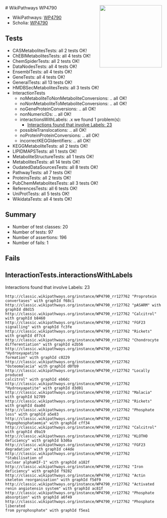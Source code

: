 <img style="float: right; width: 200px" src="https://upload.wikimedia.org/wikipedia/commons/thumb/8/83/Wplogo_with_text_500.png/640px-Wplogo_with_text_500.png" />
# WikiPathways WP4790

* WikiPathways: [WP4790](https://wikipathways.org/pathways/WP4790)
* Scholia: [WP4790](https://scholia.toolforge.org/wikipathways/WP4790)
## Tests
* CASMetabolitesTests: all 2 tests OK!
* ChEBIMetabolitesTests: all 4 tests OK!
* ChemSpiderTests: all 2 tests OK!
* DataNodesTests: all 4 tests OK!
* EnsemblTests: all 4 tests OK!
* GeneTests: all 4 tests OK!
* GeneralTests: all 13 tests OK!
* HMDBSecMetabolitesTests: all 3 tests OK!
* InteractionTests
    * noMetaboliteToNonMetaboliteConversions: .. all OK!
    * noNonMetaboliteToMetaboliteConversions: .. all OK!
    * noGeneProteinConversions: .. all OK!
    * nonNumericIDs: .. all OK!
    * interactionsWithLabels: .x we found 1 problem(s):
        * [Interactions found that involve Labels: 23](#fe97a8da)
    * possibleTranslocations: .. all OK!
    * noProteinProteinConversions: .. all OK!
    * incorrectKEGGIdentifiers: .. all OK!
* KEGGMetaboliteTests: all 2 tests OK!
* LIPIDMAPSTests: all 1 tests OK!
* MetaboliteStructureTests: all 1 tests OK!
* MetabolitesTests: all 14 tests OK!
* OudatedDataSourcesTests: all 8 tests OK!
* PathwayTests: all 7 tests OK!
* ProteinsTests: all 2 tests OK!
* PubChemMetabolitesTests: all 3 tests OK!
* ReferencesTests: all 6 tests OK!
* UniProtTests: all 5 tests OK!
* WikidataTests: all 4 tests OK!


## Summary

* Number of test classes: 20
* Number of tests: 97
* Number of assertions: 196
* Number of fails: 1

## Fails

<a name="fe97a8da" />

## InteractionTests.interactionsWithLabels

Interactions found that involve Labels: 23
```
http://classic.wikipathways.org/instance/WP4790_rr127762 "Proprotein convertases" with graphId f68c1
http://classic.wikipathways.org/instance/WP4790_rr127762 "pASARM" with graphId d8d15
http://classic.wikipathways.org/instance/WP4790_rr127762 "Calcitrol" with graphId b8460
http://classic.wikipathways.org/instance/WP4790_rr127762 "FGF23 signalling" with graphId fc3fe
http://classic.wikipathways.org/instance/WP4790_rr127762 "Rickets" with graphId df7c4
http://classic.wikipathways.org/instance/WP4790_rr127762 "Chondrocyte differentiation" with graphId e2b56
http://classic.wikipathways.org/instance/WP4790_rr127762 "Hydroxyapatite
formation" with graphId c0229
http://classic.wikipathways.org/instance/WP4790_rr127762 "Osteomalacia" with graphId d0fb9
http://classic.wikipathways.org/instance/WP4790_rr127762 "Locally produced
calcitrol" with graphId eb6dc
http://classic.wikipathways.org/instance/WP4790_rr127762 "Hydroxyapatite" with graphId d3d01
http://classic.wikipathways.org/instance/WP4790_rr127762 "Malacia" with graphId b2709
http://classic.wikipathways.org/instance/WP4790_rr127762 "Rickets" with graphId daa0d
http://classic.wikipathways.org/instance/WP4790_rr127762 "Phosphate loss" with graphId a5e83
http://classic.wikipathways.org/instance/WP4790_rr127762 "Hypophosphataemia" with graphId cff34
http://classic.wikipathways.org/instance/WP4790_rr127762 "Calcitrol" with graphId d9a19
http://classic.wikipathways.org/instance/WP4790_rr127762 "KLOTHO deficiency" with graphId b3d6a
http://classic.wikipathways.org/instance/WP4790_rr127762 "FGF23 degradation" with graphId c44de
http://classic.wikipathways.org/instance/WP4790_rr127762 "Stabilisation of
nuclear alphaHIF-1" with graphId a182f
http://classic.wikipathways.org/instance/WP4790_rr127762 "Iron deficiency" with graphId f9282
http://classic.wikipathways.org/instance/WP4790_rr127762 "Actin skeleton reorganisation" with graphId f5df9
http://classic.wikipathways.org/instance/WP4790_rr127762 "Activated renin angiotensin system" with graphId ac81f
http://classic.wikipathways.org/instance/WP4790_rr127762 "Phosphate
absorption" with graphId a6f49
http://classic.wikipathways.org/instance/WP4790_rr127762 "Phosphate liberated
from pyrophosphate" with graphId f5ea1
```

